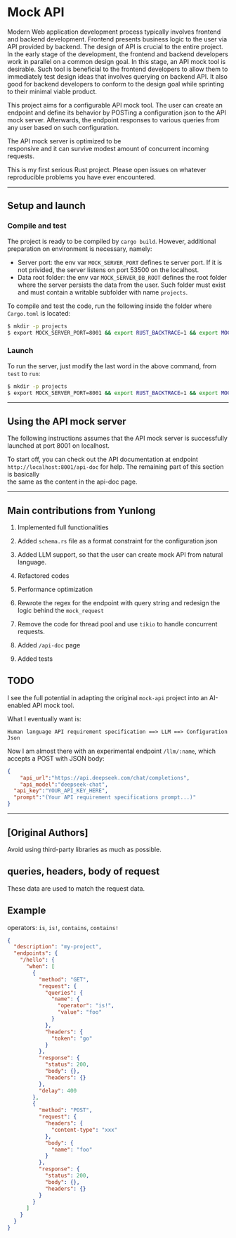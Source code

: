 Mock API
===

Modern Web application development process
typically involves frontend and backend 
development. Frontend presents business logic 
to the user via API provided by backend. The 
design of API is crucial to the entire project. 
In the early stage of the development, 
the frontend and backend developers work in parallel 
on a common design goal. In this stage, an API
mock tool is desirable. Such tool is beneficial 
to the frontend developers to allow them to 
immediately test design ideas that involves 
querying on backend API. It also good for backend 
developers to conform to the design goal while 
sprinting to their minimal viable product. 


This project aims for a configurable API 
mock tool. The user can create an endpoint 
and define its behavior by POSTing 
a configuration json to the API mock server. 
Afterwards, the endpoint responses to various 
queries from any user based on such configuration. 

The API mock server is optimized to be  
responsive and it can survive modest amount 
of concurrent incoming requests.

This is my first serious Rust project. Please open issues on whatever reproducible problems you have ever 
encountered. 

---

## Setup and launch

### Compile and test

The project is ready to be compiled by `cargo build`. 
However, additional preparation on environment 
is necessary, namely:
  - Server port: the env var `MOCK_SERVER_PORT` defines te server port.
    If it is not privided, the server listens on port 53500 on the localhost.
  - Data root folder: the env var `MOCK_SERVER_DB_ROOT` defines the root folder 
    where the server persists the data from the user. Such folder 
    must exist and must contain a writable subfolder with name
    `projects`.

To compile and test the code, run the following inside the folder where `Cargo.toml` is located:
```bash
$ mkdir -p projects
$ export MOCK_SERVER_PORT=8001 && export RUST_BACKTRACE=1 && export MOCK_SERVER_DB_ROOT=`pwd` && cargo build && cargo test
```

### Launch

To run the server, just modify the last word in the above command, 
from `test` to `run`:
```bash
$ mkdir -p projects
$ export MOCK_SERVER_PORT=8001 && export RUST_BACKTRACE=1 && export MOCK_SERVER_DB_ROOT=`pwd` && cargo build && cargo run
```


---

## Using the API mock server

The following instructions assumes that the 
API mock server is successfully launched 
at port 8001 on localhost. 

To start off, you can check out the API documentation 
at endpoint  
`http://localhost:8001/api-doc` for help. 
The remaining part of this section is basically  
the same as the content in the api-doc page.

---

## Main contributions from Yunlong

1. Implemented full functionalities

2. Added `schema.rs` file as a format constraint for the configuration json

3. Added LLM support, so that the user can create mock API
from natural language.

4. Refactored codes

5. Performance optimization

6. Rewrote the regex for the endpoint with query string and redesign the logic behind the `mock_request`

7. Remove the code for thread pool and use `tikio` to handle concurrent requests.

8. Added `/api-doc` page

9. Added tests



## TODO

I see the full potential in adapting the original `mock-api` project into an AI-enabled API mock tool. 

What I eventually want is:

```plaintext
Human language API requirement specification ==> LLM ==> Configuration Json
```

Now I am almost there with an experimental endpoint `/llm/:name`, which accepts a POST with JSON body:
```json
{
	"api_url":"https://api.deepseek.com/chat/completions",
	"api_model":"deepseek-chat",
  "api_key":"YOUR_API_KEY_HERE",
  "prompt":"(Your API requirement specifications prompt...)"
}
```



---

## [Original Authors]


Avoid using third-party libraries as much as possible.

## queries, headers, body of request

These data are used to match the request data.

## Example

operators: `is`, `is!`, `contains`, `contains!`

```json
{
  "description": "my-project",
  "endpoints": {
    "/hello": {
      "when": [
        {
          "method": "GET",
          "request": {
            "queries": {
              "name": {
                "operator": "is!",
                "value": "foo"
              }
            },
            "headers": {
              "token": "go"
            }
          },
          "response": {
            "status": 200,
            "body": {},
            "headers": {}
          },
          "delay": 400
        },
        {
          "method": "POST",
          "request": {
            "headers": {
              "content-type": "xxx"
            },
            "body": {
              "name": "foo"
            }
          },
          "response": {
            "status": 200,
            "body": {},
            "headers": {}
          }
        }
      ]
    }
  }
}
```
